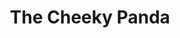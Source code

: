 ---
title: The Cheeky Panda
url: 'https://www.thecheekypanda.co.uk'
categories:
  - 7adab10c-985b-42e2-ab8c-eee35b5a8817
countries:
  - gb
description: >-
  100% bamboo tissues shipped with zero plastic, wipes in recyclable plastic,
  and carbon balanced through the World Land Trust.
image: null
blueprint: action

---